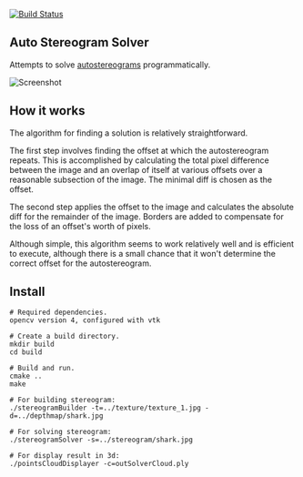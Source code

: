 [![Build Status](https://travis-ci.org/MikhailPedus/AutostereogramSolver.svg?branch=master)](https://travis-ci.org/MikhailPedus/AutostereogramSolver)

## Auto Stereogram Solver

Attempts to solve [autostereograms](http://en.wikipedia.org/wiki/Autostereogram) programmatically.

![Screenshot](https://raw.githubusercontent.com/MikhailPedus/AutostereogramSolver/master/MainPicture.jpg)

## How it works

The algorithm for finding a solution is relatively straightforward.

The first step involves finding the offset at which the autostereogram repeats. This is accomplished by calculating the total pixel difference between the image and an overlap of itself at various offsets over a reasonable subsection of the image. The minimal diff is chosen as the offset.

The second step applies the offset to the image and calculates the absolute diff for the remainder of the image. Borders are added to compensate for the loss of an offset's worth of pixels.

Although simple, this algorithm seems to work relatively well and is efficient to execute, although there is a small chance that it won't determine the correct offset for the autostereogram.

## Install

```
# Required dependencies.
opencv version 4, configured with vtk

# Create a build directory.
mkdir build
cd build

# Build and run.
cmake ..
make

# For building stereogram:
./stereogramBuilder -t=../texture/texture_1.jpg -d=../depthmap/shark.jpg

# For solving stereogram:
./stereogramSolver -s=../stereogram/shark.jpg

# For display result in 3d:
./pointsCloudDisplayer -c=outSolverCloud.ply
```
